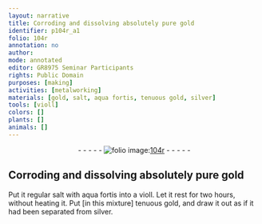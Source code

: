 ```yaml
---
layout: narrative
title: Corroding and dissolving absolutely pure gold
identifier: p104r_a1
folio: 104r
annotation: no
author:
mode: annotated
editor: GR8975 Seminar Participants
rights: Public Domain
purposes: [making]
activities: [metalworking]
materials: [gold, salt, aqua fortis, tenuous gold, silver]
tools: [violl]
colors: []
plants: []
animals: []
---
```


 <div class="folio" align="center">- - - - - <a href="http://gallica.bnf.fr/ark:/12148/btv1b10500001g/f213.image" target="_blank"><img src="https://cu-mkp.github.io/GR8975-edition/assets/photo-icon.png" alt="folio image: " style="display:inline-block; margin-bottom:-3px;"/>104r</a> - - - - - </div>  

## Corroding and dissolving absolutely pure <span class="material">gold</span>

 
<span class="activity"></span>Put it regular <span class="material">salt</span> with <span class="material">aqua fortis</span> into a <span class="tool">violl</span>. Let it rest for two <span class="time">hours</span>, without heating it. Put [in this mixture] <span class="material">tenuous gold</span>, and draw it out as if it had been separated from <span class="material">silver</span>.
 